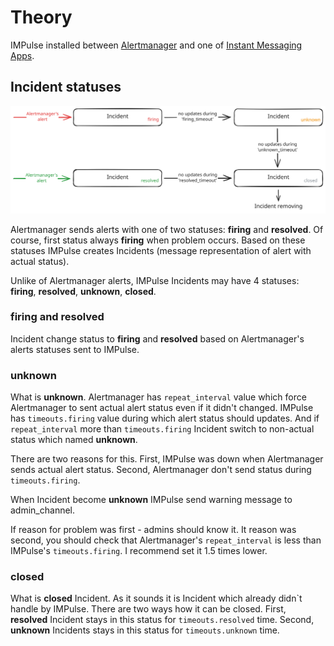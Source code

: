 # Theory

IMPulse installed between [Alertmanager](alertmanager.md) and one of [Instant Messaging Apps](apps.md).

## Incident statuses

![None](media/incident_behavior.excalidraw.svg)

Alertmanager sends alerts with one of two statuses: **firing** and **resolved**. Of course, first status always **firing** when problem occurs. Based on these statuses IMPulse creates Incidents (message representation of alert with actual status).

Unlike of Alertmanager alerts, IMPulse Incidents may have 4 statuses: **firing**, **resolved**, **unknown**, **closed**.

### firing and resolved

Incident change status to **firing** and **resolved** based on Alertmanager's alerts statuses sent to IMPulse.

### unknown

What is **unknown**. Alertmanager has `repeat_interval` value which force Alertmanager to sent actual alert status even if it didn't changed. IMPulse has `timeouts.firing` value during which alert status should updates. And if `repeat_interval` more than `timeouts.firing` Incident switch to non-actual status which named **unknown**.

There are two reasons for this. First, IMPulse was down when Alertmanager sends actual alert status. Second, Alertmanager don't send status during `timeouts.firing`.

When Incident become **unknown** IMPulse send warning message to admin_channel.

If reason for problem was first - admins should know it. It reason was second, you should check that Alertmanager's `repeat_interval` is less than IMPulse's `timeouts.firing`. I recommend set it 1.5 times lower.

### closed

What is **closed** Incident. As it sounds it is Incident which already didn\`t handle by IMPulse. There are two ways how it can be closed. First, **resolved** Incident stays in this status for `timeouts.resolved` time. Second, **unknown** Incidents stays in this status for `timeouts.unknown` time.
